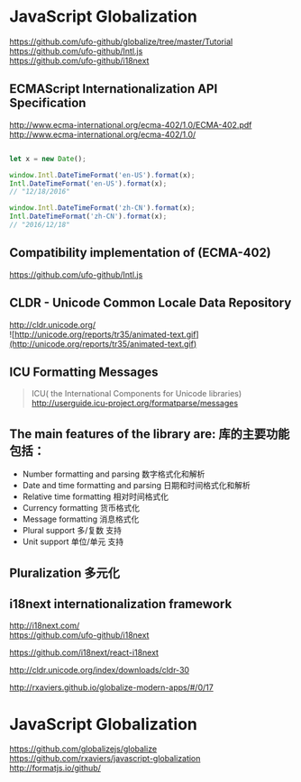 # JavaScript Globalization  

https://github.com/ufo-github/globalize/tree/master/Tutorial  
https://github.com/ufo-github/Intl.js  
https://github.com/ufo-github/i18next  


## ECMAScript Internationalization API Specification  
http://www.ecma-international.org/ecma-402/1.0/ECMA-402.pdf  
http://www.ecma-international.org/ecma-402/1.0/  

```js

let x = new Date();

window.Intl.DateTimeFormat('en-US').format(x);
Intl.DateTimeFormat('en-US').format(x);
// "12/18/2016"

window.Intl.DateTimeFormat('zh-CN').format(x);
Intl.DateTimeFormat('zh-CN').format(x);
// "2016/12/18"
``` 

## Compatibility implementation of (ECMA-402)
https://github.com/ufo-github/Intl.js  



## CLDR - Unicode Common Locale Data Repository  
http://cldr.unicode.org/  
![http://unicode.org/reports/tr35/animated-text.gif](http://unicode.org/reports/tr35/animated-text.gif)


## ICU Formatting Messages  
> ICU( the International Components for Unicode  libraries)  
http://userguide.icu-project.org/formatparse/messages  



## The main features of the library are: 库的主要功能包括：

+ Number formatting and parsing 数字格式化和解析
+ Date and time formatting and parsing 日期和时间格式化和解析
+ Relative time formatting 相对时间格式化
+ Currency formatting 货币格式化
+ Message formatting 消息格式化
+ Plural support 多/复数 支持
+ Unit support 单位/单元 支持


## Pluralization 多元化  


## i18next internationalization framework  
http://i18next.com/  
https://github.com/ufo-github/i18next  

https://github.com/i18next/react-i18next  

http://cldr.unicode.org/index/downloads/cldr-30  

http://rxaviers.github.io/globalize-modern-apps/#/0/17  


# JavaScript Globalization 
https://github.com/globalizejs/globalize  
https://github.com/rxaviers/javascript-globalization  
http://formatjs.io/github/  

```codes

``` 


